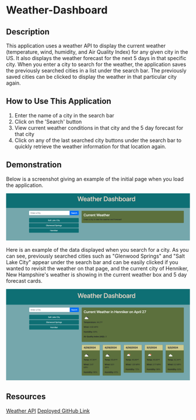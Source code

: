 # Weather-Dashboard

## Description 
This application uses a weather API to display the current weather (temperature, wind, humidity, and Air Quality Index) for any given city in the US. It also displays the weather forecast for the next 5 days in that specific city. When you enter a city to search for the weather, the application saves the previously searched cities in a list under the search bar. The previously saved cities can be clicked to display the weather in that particular city again.

## How to Use This Application

1. Enter the name of a city in the search bar
2. Click on the 'Search' button 
3. View current weather conditions in that city and the 5 day forecast for that city
5. Click on any of the last searched city buttons under the search bar to quickly retrieve the weather information for that location again.

## Demonstration 

Below is a screenshot giving an example of the initial page when you load the application.

![Screenshot of initial page load for application.](./Assets/before.png)

Here is an example of the data displayed when you search for a city. As you can see, previously searched cities such as "Glenwood Springs" and "Salt Lake City" appear under the search bar and can be easily clicked if you wanted to revisit the weather on that page, and the current city of Henniker, New Hampshire's weather is showing in the current weather box and 5 day forecast cards. 

![Screenshot of page in action](./Assets/screenshot.png)

## Resources

[Weather API](https://openweathermap.org/api)
[Deployed GitHub Link](https://huntrreed.github.io/Weather-Dashboard/)

